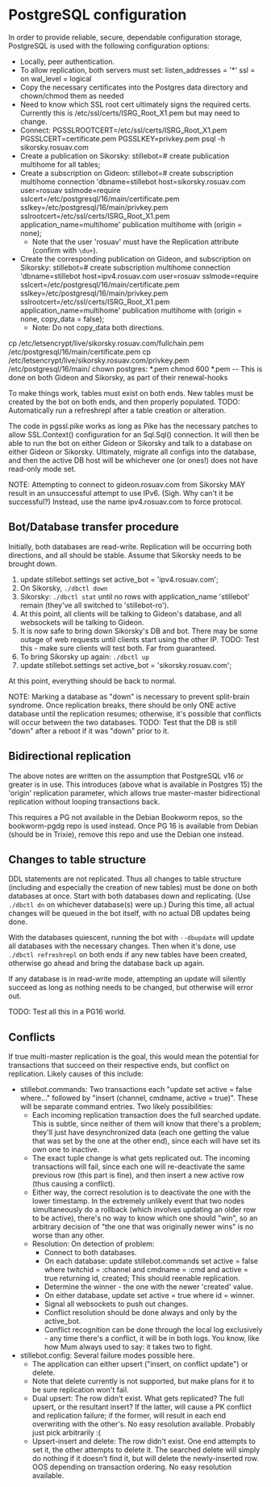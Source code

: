 PostgreSQL configuration
========================

In order to provide reliable, secure, dependable configuration storage,
PostgreSQL is used with the following configuration options:

* Locally, peer authentication.
* To allow replication, both servers must set:
  listen_addresses = '*'
  ssl = on
  wal_level = logical
* Copy the necessary certificates into the Postgres data directory and
  chown/chmod them as needed
* Need to know which SSL root cert ultimately signs the required certs.
  Currently this is /etc/ssl/certs/ISRG_Root_X1.pem but may need to change.
* Connect: PGSSLROOTCERT=/etc/ssl/certs/ISRG_Root_X1.pem PGSSLCERT=certificate.pem PGSSLKEY=privkey.pem psql -h sikorsky.rosuav.com
* Create a publication on Sikorsky:
  stillebot=# create publication multihome for all tables;
* Create a subscription on Gideon:
  stillebot=# create subscription multihome connection 'dbname=stillebot host=sikorsky.rosuav.com user=rosuav sslmode=require sslcert=/etc/postgresql/16/main/certificate.pem sslkey=/etc/postgresql/16/main/privkey.pem sslrootcert=/etc/ssl/certs/ISRG_Root_X1.pem application_name=multihome' publication multihome with (origin = none);
  - Note that the user 'rosuav' must have the Replication attribute (confirm with `\du+`).
* Create the corresponding publication on Gideon, and subscription on Sikorsky:
  stillebot=# create subscription multihome connection 'dbname=stillebot host=ipv4.rosuav.com user=rosuav sslmode=require sslcert=/etc/postgresql/16/main/certificate.pem sslkey=/etc/postgresql/16/main/privkey.pem sslrootcert=/etc/ssl/certs/ISRG_Root_X1.pem application_name=multihome' publication multihome with (origin = none, copy_data = false);
  - Note: Do not copy_data both directions.

cp /etc/letsencrypt/live/sikorsky.rosuav.com/fullchain.pem /etc/postgresql/16/main/certificate.pem
cp /etc/letsencrypt/live/sikorsky.rosuav.com/privkey.pem /etc/postgresql/16/main/
chown postgres: *.pem
chmod 600 *.pem
-- This is done on both Gideon and Sikorsky, as part of their renewal-hooks


To make things work, tables must exist on both ends. New tables must be created
by the bot on both ends, and then properly populated. TODO: Automatically run
a refreshrepl after a table creation or alteration.

The code in pgssl.pike works as long as Pike has the necessary patches to allow
SSL.Context() configuration for an Sql.Sql() connection. It will then be able to
run the bot on either Gideon or Sikorsky and talk to a database on either Gideon
or Sikorsky. Ultimately, migrate all configs into the database, and then the
active DB host will be whichever one (or ones!) does not have read-only mode set.

NOTE: Attempting to connect to gideon.rosuav.com from Sikorsky MAY result in an
unsuccessful attempt to use IPv6. (Sigh. Why can't it be successful?) Instead,
use the name ipv4.rosuav.com to force protocol.

Bot/Database transfer procedure
-------------------------------

Initially, both databases are read-write. Replication will be occurring both
directions, and all should be stable. Assume that Sikorsky needs to be brought
down.

1. update stillebot.settings set active_bot = 'ipv4.rosuav.com';
2. On Sikorsky, `./dbctl down`
3. Sikorsky: `./dbctl stat` until no rows with application_name 'stillebot'
   remain (they've all switched to 'stillebot-ro').
4. At this point, all clients will be talking to Gideon's database, and all
   websockets will be talking to Gideon.
5. It is now safe to bring down Sikorsky's DB and bot. There may be some
   outage of web requests until clients start using the other IP.
   TODO: Test this - make sure clients will test both. Far from guaranteed.
6. To bring Sikorsky up again: `./dbctl up`
7. update stillebot.settings set active_bot = 'sikorsky.rosuav.com';

At this point, everything should be back to normal.

NOTE: Marking a database as "down" is necessary to prevent split-brain syndrome.
Once replication breaks, there should be only ONE active database until the
replication resumes; otherwise, it's possible that conflicts will occur between
the two databases. TODO: Test that the DB is still "down" after a reboot if it
was "down" prior to it.

Bidirectional replication
-------------------------

The above notes are written on the assumption that PostgreSQL v16 or greater is
in use. This introduces (above what is available in Postgres 15) the 'origin'
replication parameter, which allows true master-master bidirectional replication
without looping transactions back.

This requires a PG not available in the Debian Bookworm repos, so the bookworm-pgdg
repo is used instead. Once PG 16 is available from Debian (should be in Trixie),
remove this repo and use the Debian one instead.

Changes to table structure
--------------------------

DDL statements are not replicated. Thus all changes to table structure (including
and especially the creation of new tables) must be done on both databases at once.
Start with both databases down and replicating. (Use `./dbctl dn` on whichever
database(s) were up.) During this time, all actual changes will be queued in the
bot itself, with no actual DB updates being done.

With the databases quiescent, running the bot with `--dbupdate` will update all
databases with the necessary changes. Then when it's done, use `./dbctl refreshrepl`
on both ends if any new tables have been created, otherwise go ahead and bring the
database back up again.

If any database is in read-write mode, attempting an update will silently succeed
as long as nothing needs to be changed, but otherwise will error out.

TODO: Test all this in a PG16 world.

Conflicts
---------

If true multi-master replication is the goal, this would mean the potential for
transactions that succeed on their respective ends, but conflict on replication.
Likely causes of this include:

* stillebot.commands: Two transactions each "update set active = false where..."
  followed by "insert (channel, cmdname, active = true)". These will be separate
  command entries. Two likely possibilities:
  - Each incoming replication transaction does the full searched update. This is
    subtle, since neither of them will know that there's a problem; they'll just
    have desynchronized data (each one getting the value that was set by the one
    at the other end), since each will have set its own one to inactive.
  - The exact tuple change is what gets replicated out. The incoming transactions
    will fail, since each one will re-deactivate the same previous row (this part
    is fine), and then insert a new active row (thus causing a conflict).
  - Either way, the correct resolution is to deactivate the one with the lower
    timestamp. In the extremely unlikely event that two nodes simultaneously do a
    rollback (which involves updating an older row to be active), there's no way
    to know which one should "win", so an arbitrary decision of "the one that was
    originally newer wins" is no worse than any other.
  - Resolution: On detection of problem:
    - Connect to both databases.
    - On each database:
      update stillebot.commands set active = false where twitchid = :channel and cmdname = :cmd and active = true returning id, created;
      This should reenable replication.
    - Determine the winner - the one with the newer 'created' value.
    - On either database, update set active = true where id = winner.
    - Signal all websockets to push out changes.
    - Conflict resolution should be done always and only by the active_bot.
    - Conflict recognition can be done through the local log exclusively - any time
      there's a conflict, it will be in both logs. You know, like how Mum always
      used to say: it takes two to fight.
* stillebot.config: Several failure modes possible here.
  - The application can either upsert ("insert, on conflict update") or delete.
  - Note that delete currently is not supported, but make plans for it to be sure
    replication won't fail.
  - Dual upsert: The row didn't exist. What gets replicated? The full upsert, or
    the resultant insert? If the latter, will cause a PK conflict and replication
    failure; if the former, will result in each end overwriting with the other's.
    No easy resolution available. Probably just pick arbitrarily :(
  - Upsert-insert and delete: The row didn't exist. One end attempts to set it,
    the other attempts to delete it. The searched delete will simply do nothing
    if it doesn't find it, but will delete the newly-inserted row. OOS depending
    on transaction ordering. No easy resolution available.
